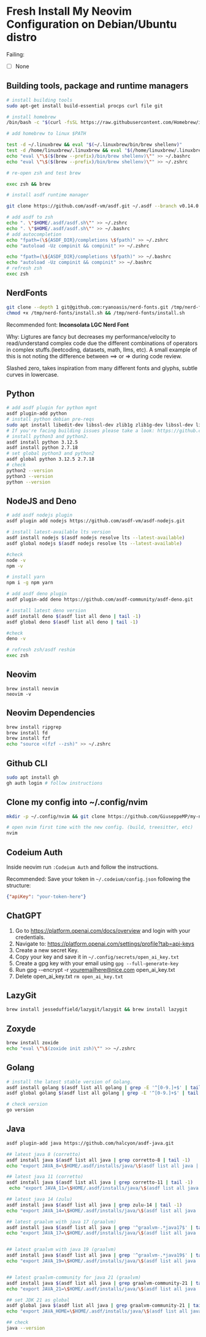 # Fresh Install My Neovim Configuration on Debian/Ubuntu distro

Failing:

- [ ] None


## Building tools, package and runtime managers

```sh
# install building tools
sudo apt-get install build-essential procps curl file git

# install homebrew
/bin/bash -c "$(curl -fsSL https://raw.githubusercontent.com/Homebrew/install/HEAD/install.sh)"

# add homebrew to linux $PATH

test -d ~/.linuxbrew && eval "$(~/.linuxbrew/bin/brew shellenv)"
test -d /home/linuxbrew/.linuxbrew && eval "$(/home/linuxbrew/.linuxbrew/bin/brew shellenv)"
echo "eval \"\$($(brew --prefix)/bin/brew shellenv)\"" >> ~/.bashrc
echo "eval \"\$($(brew --prefix)/bin/brew shellenv)\"" >> ~/.zshrc

# re-open zsh and test brew

exec zsh && brew

# install asdf runtime manager

git clone https://github.com/asdf-vm/asdf.git ~/.asdf --branch v0.14.0

# add asdf to zsh
echo ". \"$HOME/.asdf/asdf.sh\"" >> ~/.zshrc
echo ". \"$HOME/.asdf/asdf.sh\"" >> ~/.bashrc
# add autocompletion
echo "fpath=(\${ASDF_DIR}/completions \$fpath)" >> ~/.zshrc
echo "autoload -Uz compinit && compinit" >> ~/.zshrc

echo "fpath=(\${ASDF_DIR}/completions \$fpath)" >> ~/.bashrc
echo "autoload -Uz compinit && compinit" >> ~/.bashrc
# refresh zsh
exec zsh

```

## NerdFonts

```sh
git clone --depth 1 git@github.com:ryanoasis/nerd-fonts.git /tmp/nerd-fonts
chmod +x /tmp/nerd-fonts/install.sh && /tmp/nerd-fonts/install.sh
```

Recommended font: **Inconsolata LGC Nerd Font**

Why: Ligtures are fancy but decreases my performance/velocity to read/understand complex code due the different combinations of operators in complex stuffs.(leetcoding, datasets, math, llms, etc). A small example of this is not noting the difference between ==> or => during code review.

Slashed zero, takes inspiration from many different fonts and glyphs, subtle curves in lowercase.

## Python

```sh
# add asdf plugin for python mgnt
asdf plugin-add python
# install python debian pre-reqs
sudo apt install libedit-dev libssl-dev zlib1g zlib1g-dev libssl-dev libbz2-dev libsqlite3-dev libreadline-dev liblzma-dev tk-dev
# If you're facing building issues please take a look: https://github.com/pyenv/pyenv/wiki/Common-build-problems
# install python3 and python2.
asdf install python 3.12.5
asdf install python 2.7.18
# set global python3 and python2
asdf global python 3.12.5 2.7.18
# check
python2 --version
python3 --version
python --version

```

## NodeJS and Deno 

```sh
# add asdf nodejs plugin
asdf plugin add nodejs https://github.com/asdf-vm/asdf-nodejs.git

# install latest-available lts version
asdf install nodejs $(asdf nodejs resolve lts --latest-available)
asdf global nodejs $(asdf nodejs resolve lts --latest-available)

#check
node -v
npm -v

# install yarn
npm i -g npm yarn

# add asdf deno plugin
asdf plugin-add deno https://github.com/asdf-community/asdf-deno.git

# install latest deno version
asdf install deno $(asdf list all deno | tail -1)
asdf global deno $(asdf list all deno | tail -1)

#check
deno -v

# refresh zsh/asdf reshim
exec zsh
```

## Neovim

```
brew install neovim
neovim -v
```

## Neovim Dependencies 

```sh
brew install ripgrep
brew install fd
brew install fzf
echo "source <(fzf --zsh)" >> ~/.zshrc
```

## Github CLI

```sh
sudo apt install gh
gh auth login # follow instructions
```

## Clone my config into ~/.config/nvim

```sh
mkdir -p ~/.config/nvim && git clone https://github.com/GiuseppeMP/my-nvim-config.git ~/.config/nvim

# open nvim first time with the new config. (build, treesitter, etc)
nvim
```

## Codeium Auth

Inside neovim run `:Codeium Auth` and follow the instructions.

Recommended: Save your token in `~/.codeium/config.json` following the structure:
```json
{"apiKey": "your-token-here"}
```

## ChatGPT

1. Go to https://platform.openai.com/docs/overview and login with your credentials.
2. Navigate to: https://platform.openai.com/settings/profile?tab=api-keys
3. Create a new secret Key.
4. Copy your key and save it in `~/.config/secrets/open_ai_key.txt`
5. Create a gpg key with your email using `gpg --full-generate-key`
6. Run gpg --encrypt -r youremailhere@nice.com open_ai_key.txt
7. Delete open_ai_key.txt `rm open_ai_key.txt`


## LazyGit

```sh
brew install jesseduffield/lazygit/lazygit && brew install lazygit
```

## Zoxyde

```sh
brew install zoxide
echo "eval \"\$(zoxide init zsh)\"" >> ~/.zshrc
```

## Golang

```sh
# install the latest stable version of Golang.
asdf install golang $(asdf list all golang | grep -E '^[0-9.]+$' | tail -1)
asdf global golang $(asdf list all golang | grep -E '^[0-9.]+$' | tail -1)

# check version
go version
```

## Java

```sh
asdf plugin-add java https://github.com/halcyon/asdf-java.git

## latest java 8 (corretto)
asdf install java $(asdf list all java | grep corretto-8 | tail -1)
echo "export JAVA_8=\$HOME/.asdf/installs/java/\$(asdf list all java | grep corretto-8 | tail -1)"  >> ~/.zshrc

## latest java 11 (corretto)
asdf install java $(asdf list all java | grep corretto-11 | tail -1)
 echo "export JAVA_11=\$HOME/.asdf/installs/java/\$(asdf list all java | grep corretto-11 | tail -1)" >> ~/.zshrc

## latest java 14 (zulu)
asdf install java $(asdf list all java | grep zulu-14 | tail -1)
echo "export JAVA_14=\$HOME/.asdf/installs/java/\$(asdf list all java | grep zulu-14 | tail -1)"  >> ~/.zshrc

## latest graalvm with java 17 (graalvm)
asdf install java $(asdf list all java | grep '^graalvm-.*java17$' | tail -1)
echo "export JAVA_17=\$HOME/.asdf/installs/java/\$(asdf list all java | grep '^graalvm-.*java17$' | tail -1)"  >> ~/.zshrc


## latest graalvm with java 19 (graalvm)
asdf install java $(asdf list all java | grep '^graalvm-.*java19$' | tail -1)
echo "export JAVA_19=\$HOME/.asdf/installs/java/\$(asdf list all java | grep '^graalvm-.*java19$' | tail -1)"  >> ~/.zshrc


## latest graalvm-community for java 21 (graalvm)
asdf install java $(asdf list all java | grep graalvm-community-21 | tail -1)
echo "export JAVA_21=\$HOME/.asdf/installs/java/\$(asdf list all java | grep graalvm-community-21 | tail -1)"  >> ~/.zshrc

## set JDK 21 as global
asdf global java $(asdf list all java | grep graalvm-community-21 | tail -1)
echo "export JAVA_HOME=\$HOME/.asdf/installs/java/\$(asdf list all java | grep graalvm-community-21 | tail -1)"  >> ~/.zshrc

## check
java --version
```
